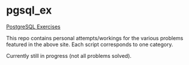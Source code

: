 # pgsql_ex
[PostgreSQL Exercises](http://pgexercises.com)

This repo contains personal attempts/workings for the various problems featured in the above site. Each script corresponds to one category.

Currently still in progress (not all problems solved).